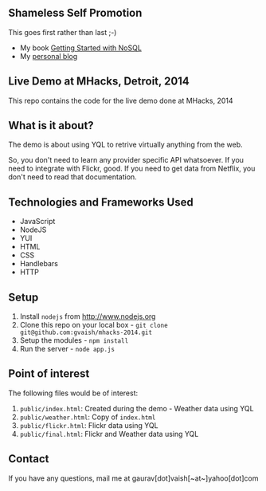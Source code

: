 ## Shameless Self Promotion

This goes first rather than last ;-)

* My book [Getting Started with NoSQL](http://amzn.to/16dxkni)
* My [personal blog](http://www.m10v.com)

## Live Demo at MHacks, Detroit, 2014

This repo contains the code for the live demo done at MHacks, 2014

## What is it about?

The demo is about using YQL to retrive virtually anything from the web.

So, you don't need to learn any provider specific API whatsoever. If you need to integrate with Flickr, good. If you need to get data from Netflix, you don't need to read that documentation.

## Technologies and Frameworks Used

* JavaScript
* NodeJS
* YUI
* HTML
* CSS
* Handlebars
* HTTP

## Setup

1. Install `nodejs` from http://www.nodejs.org
2. Clone this repo on your local box - `git clone git@github.com:gvaish/mhacks-2014.git`
3. Setup the modules - `npm install`
4. Run the server - `node app.js`

## Point of interest

The following files would be of interest:

1. `public/index.html`: Created during the demo - Weather data using YQL
2. `public/weather.html`: Copy of `index.html`
3. `public/flickr.html`: Flickr data using YQL
4. `public/final.html`: Flickr and Weather data using YQL

## Contact

If you have any questions, mail me at gaurav[dot]vaish[~at~]yahoo[dot]com

